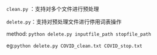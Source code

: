 `clean.py` ：支持对多个文件进行预处理

`delete.py`：支持对预处理文件进行停用词表操作

method: `python delete.py inputfile_path stopfile_path`

eg:`python delete.py COVID_clean.txt COVID_stop.txt`
